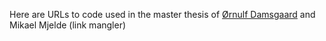 Here are URLs to code used in the master thesis of [Ørnulf Damsgaard](https://github.com/ornulf2001/Master-thesis/tree/main) and Mikael Mjelde (link mangler)